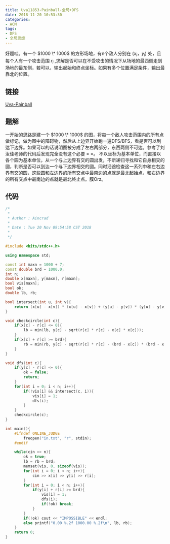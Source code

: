 ```yaml
---
title: Uva11853-Painball-全局+DFS
date: 2018-11-20 10:53:30
categories:
- ACM
tags:
- DFS
- 全局思想
---
```

好题哇。有一个 $1000 \* 1000$ 的方形场地，有n个敌人分别在 $(x_i，y_i)$ 处，且每个人有一个攻击范围 $r_i$ ,求解是否可以在不受攻击的情况下从场地的最西侧走到场地的最东侧，若可以，输出起始和终点坐标。如果有多个位置满足条件，输出最靠北的位置。

## 链接
[Uva-Painball](https://vjudge.net/problem/UVA-11853)

## 题解
一开始的思路是建一个 $1000 \* 1000$ 的图，将每一个敌人攻击范围内的所有点做标记，做为图中的障碍物，然后从上边界开始跑一遍DFS/BFS，看是否可以到达下边界。如果可以的话说明图被分成了左右两部分，东西两侧不可达。参考了刘汝佳老师的代码后发现完全没有这个必要 = =。
不以坐标为基本单位，而直接以各个圆为基本单位，从一个与上边界有交的圆出发，不断递归寻找和它自身相交的圆，判断是否可以到达一个与下边界相交的圆。同时沿途检查这一系列中和左右边界有交的圆，这些圆和左边界的所有交点中最南边的点就是最北起始点，和右边界的所有交点中最南边的点就是最北终止点。膜Orz。

## 代码
```C++
/*
 *
 * Author : Aincrad
 *
 * Date : Tue 20 Nov 09:54:58 CST 2018
 *
 */

#include <bits/stdc++.h>

using namespace std;

const int maxn = 1000 + 7;
const double brd = 1000.0;
int n;
double x[maxn], y[maxn], r[maxn];
bool vis[maxn];
bool ok;
double lb, rb;

bool intersect(int u, int v){
    return (x[u] - x[v]) * (x[u] - x[v]) + (y[u] - y[v]) * (y[u] - y[v]) <= (r[u] + r[v]) * (r[u] + r[v]);
}

void checkcircle(int c){
    if(x[c] - r[c] <= 0){
        lb = min(lb, y[c] - sqrt(r[c] * r[c] - x[c] * x[c]));
    }
    if(x[c] + r[c] >= brd){
        rb = min(rb, y[c] - sqrt(r[c] * r[c] - (brd - x[c]) * (brd - x[c])));
    }
}

void dfs(int c){
    if(y[c] - r[c] <= 0){
        ok = false;
        return;
    }
    for(int i = 0; i < n; i++){
        if(!vis[i] && intersect(c, i)){
            vis[i] = 1;
            dfs(i);
        }
    }
    checkcircle(c);
}

int main(){
    #ifndef ONLINE_JUDGE
        freopen("in.txt", "r", stdin);
    #endif

    while(cin >> n){
        ok = true;
        lb = rb = brd;
        memset(vis, 0, sizeof(vis));
        for(int i = 0; i < n; i++){
            cin >> x[i] >> y[i] >> r[i];
        }
        for(int i = 0; i < n; i++){
            if(y[i] + r[i] >= brd){
                vis[i] = 1;
                dfs(i);
                if(!ok) break;
            }
        }
        if(!ok) cout << "IMPOSSIBLE" << endl;
        else printf("0.00 %.2f 1000.00 %.2f\n", lb, rb);
    }
    return 0;
}
```